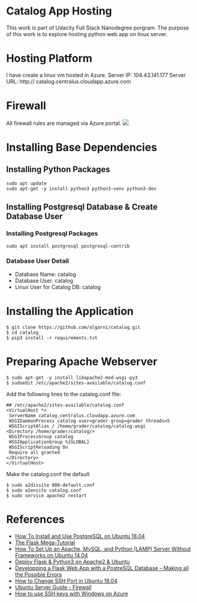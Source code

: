 # Catalog App Hosting

This work is part of Udacity Full Stack Nanodegree porgram. The purpose of this work is to explore hosting python web app on linux server.

# Hosting Platform

I have create a linux vm hosted in Azure.
Server IP: 104.43.141.177
Server URL: http:// catalog.centralus.cloudapp.azure.com

# Firewall 

All firewall rules are managed via Azure portal.
<img src="https://ufile.io/m67pz">


# Installing Base Dependencies
## Installing Python Packages

```
sudo apt update
sudo apt-get -y install python3 python3-venv python3-dev

```

## Installing Postgresql Database & Create Database User

### Installing Postgresql Packages
```
sudo apt install postgresql postgresql-contrib
```

### Database User Detail

* Database Name: catalog
* Database User: catalog
* Linux User for Catalog DB: catalog

# Installing the Application

```
$ git clone https://github.com/algarni/catalog.git
$ cd catalog
$ pip3 install -r requirements.txt
```

# Preparing Apache Webserver

```
$ sudo apt-get -y install libapache2-mod-wsgi-py3
$ sudoedit /etc/apache2/sites-available/catalog.conf
```
Add the following lines to the catalog.conf file:

```
## /etc/apache2/sites-available/catalog.conf
<VirtualHost *>
 ServerName catalog.centralus.cloudapp.azure.com
 WSGIDaemonProcess catalog user=grader group=grader threads=5
 WSGIScriptAlias / /home/grader/catalog/catalog.wsgi
<Directory /home/grader/catalog/>
 WSGIProcessGroup catalog
 WSGIApplicationGroup %{GLOBAL}
 WSGIScriptReloading On
 Require all granted
</Directory>
</VirtualHost>
```
Make the catalog.conf the default
```
$ sudo a2dissite 000-default.conf
$ sudo a2ensite catalog.conf
$ sudo service apache2 restart
```

# References

* [How To Install and Use PostgreSQL on Ubuntu 18.04](https://www.digitalocean.com/community/tutorials/how-to-install-and-use-postgresql-on-ubuntu-18-04)
* [The Flask Mega-Tutorial](https://blog.miguelgrinberg.com/post/the-flask-mega-tutorial-part-i-hello-world)
* [How To Set Up an Apache, MySQL, and Python (LAMP) Server Without Frameworks on Ubuntu 14.04](https://www.digitalocean.com/community/tutorials/how-to-set-up-an-apache-mysql-and-python-lamp-server-without-frameworks-on-ubuntu-14-04)
* [Deploy Flask & Python3 on Apache2 & Ubuntu](http://terokarvinen.com/2016/deploy-flask-python3-on-apache2-ubuntu)
* [Developping a Flask Web App with a PostreSQL Database – Making all the Possible Errors](https://blog.theodo.fr/2017/03/developping-a-flask-web-app-with-a-postresql-database-making-all-the-possible-errors/)
* [How to Change SSH Port in Ubuntu 18.04](https://www.ubuntu18.com/ubuntu-change-ssh-port/)
* [Ubuntu Server Guide - Firewall](https://help.ubuntu.com/lts/serverguide/firewall.html.en)
* [How to use SSH keys with Windows on Azure](https://docs.microsoft.com/en-us/azure/virtual-machines/linux/ssh-from-windows)